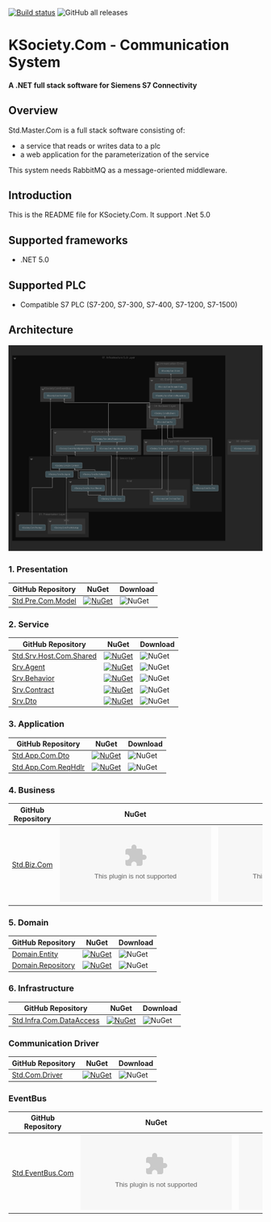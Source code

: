 [![Build status](https://ci.appveyor.com/api/projects/status/vw2wblpsxwihbuoo?svg=true)](https://ci.appveyor.com/project/maniglia/ksociety-com)
![GitHub all releases](https://img.shields.io/github/downloads/K-Society/KSociety.Com/total)
# KSociety.Com - Communication System
#### A .NET full stack software for Siemens S7 Connectivity

## Overview

Std.Master.Com is a full stack software consisting of:
- a service that reads or writes data to a plc
- a web application for the parameterization of the service

This system needs RabbitMQ as a message-oriented middleware.

## Introduction

This is the README file for KSociety.Com. It support .Net 5.0

## Supported frameworks

+ .NET 5.0

## Supported PLC

+ Compatible S7 PLC (S7-200, S7-300, S7-400, S7-1200, S7-1500)

## Architecture

![Image of Architecture](https://github.com/K-Society/KSociety.Com/blob/experimental/docs/Architecture_view_for_KSociety.Com.png)

### 1. Presentation
| GitHub Repository | NuGet | Download |
| ------------- | ------------- | ------------- |
| [Std.Pre.Com.Model](https://github.com/K-Society/Std.Master.Com/tree/master/Src/01/01/Com/Std.Pre.Com.Model) | [![NuGet](https://img.shields.io/nuget/v/Std.Pre.Com.Model)](https://www.nuget.org/packages/Std.Pre.Com.Model) | ![NuGet](https://img.shields.io/nuget/dt/Std.Pre.Com.Model) |

### 2. Service
| GitHub Repository | NuGet | Download |
| ------------- | ------------- | ------------- |
| [Std.Srv.Host.Com.Shared](https://github.com/K-Society/Std.Master.Com/tree/master/Src/01/02/Host/Com/Std.Srv.Host.Com.Shared) | [![NuGet](https://img.shields.io/nuget/v/Std.Srv.Host.Com.Shared)](https://www.nuget.org/packages/Std.Srv.Host.Com.Shared) | ![NuGet](https://img.shields.io/nuget/dt/Std.Srv.Host.Com.Shared) |
| [Srv.Agent](https://github.com/K-Society/Std.Master.Com/tree/master/Src/01/02/Com/Srv.Agent) | [![NuGet](https://img.shields.io/nuget/v/Srv.Agent)](https://www.nuget.org/packages/Srv.Agent) | ![NuGet](https://img.shields.io/nuget/dt/Srv.Agent) |
| [Srv.Behavior](https://github.com/K-Society/Std.Master.Com/tree/master/Src/01/02/Com/Srv.Behavior) | [![NuGet](https://img.shields.io/nuget/v/Srv.Behavior)](https://www.nuget.org/packages/Srv.Behavior) | ![NuGet](https://img.shields.io/nuget/dt/Srv.Behavior) |
| [Srv.Contract](https://github.com/K-Society/Std.Master.Com/tree/master/Src/01/02/Com/Srv.Contract) | [![NuGet](https://img.shields.io/nuget/v/Srv.Contract)](https://www.nuget.org/packages/Srv.Contract) | ![NuGet](https://img.shields.io/nuget/dt/Srv.Contract) |
| [Srv.Dto](https://github.com/K-Society/Std.Master.Com/tree/master/Src/01/02/Com/Srv.Dto) | [![NuGet](https://img.shields.io/nuget/v/Srv.Dto)](https://www.nuget.org/packages/Srv.Dto) | ![NuGet](https://img.shields.io/nuget/dt/Srv.Dto) |

### 3. Application
| GitHub Repository | NuGet | Download |
| ------------- | ------------- | ------------- |
| [Std.App.Com.Dto](https://github.com/K-Society/Std.Master.Com/tree/master/Src/01/03/Com/Std.App.Com.Dto) | [![NuGet](https://img.shields.io/nuget/v/Std.App.Com.Dto)](https://www.nuget.org/packages/Std.App.Com.Dto) | ![NuGet](https://img.shields.io/nuget/dt/Std.App.Com.Dto) |
| [Std.App.Com.ReqHdlr](https://github.com/K-Society/Std.Master.Com/tree/master/Src/01/03/Com/Std.App.Com.ReqHdlr) | [![NuGet](https://img.shields.io/nuget/v/Std.App.Com.ReqHdlr)](https://www.nuget.org/packages/Std.App.Com.ReqHdlr) | ![NuGet](https://img.shields.io/nuget/dt/Std.App.Com.ReqHdlr) |

### 4. Business
| GitHub Repository | NuGet | Download |
| ------------- | ------------- | ------------- |
| [Std.Biz.Com](https://github.com/K-Society/Std.Master.Com/tree/master/Src/01/04/Com/Std.Biz.Com) | [![NuGet](https://img.shields.io/nuget/v/Std.Biz.Com)](https://www.nuget.org/packages/Std.Biz.Com) | ![NuGet](https://img.shields.io/nuget/dt/Std.Biz.Com) |

### 5. Domain
| GitHub Repository | NuGet | Download |
| ------------- | ------------- | ------------- |
| [Domain.Entity](https://github.com/K-Society/Std.Master.Com/tree/master/Src/01/05/Com/Domain.Entity) | [![NuGet](https://img.shields.io/nuget/v/Domain.Entity)](https://www.nuget.org/packages/Domain.Entity) | ![NuGet](https://img.shields.io/nuget/dt/Domain.Entity) |
| [Domain.Repository](https://github.com/K-Society/Std.Master.Com/tree/master/Src/01/05/Com/Domain.Repository) | [![NuGet](https://img.shields.io/nuget/v/Domain.Repository)](https://www.nuget.org/packages/Domain.Repository) | ![NuGet](https://img.shields.io/nuget/dt/Domain.Repository) |

### 6. Infrastructure
| GitHub Repository | NuGet | Download |
| ------------- | ------------- | ------------- |
| [Std.Infra.Com.DataAccess](https://github.com/K-Society/Std.Master.Com/tree/master/Src/01/06/Com/Std.Infra.Com.DataAccess) | [![NuGet](https://img.shields.io/nuget/v/Std.Infra.Com.DataAccess)](https://www.nuget.org/packages/Std.Infra.Com.DataAccess) | ![NuGet](https://img.shields.io/nuget/dt/Std.Infra.Com.DataAccess) |

### Communication Driver
| GitHub Repository | NuGet | Download |
| ------------- | ------------- | ------------- |
| [Std.Com.Driver](https://github.com/K-Society/Std.Master.Com/tree/master/Src/01/Communication/Std.Com.Driver) | [![NuGet](https://img.shields.io/nuget/v/Std.Com.Driver)](https://www.nuget.org/packages/Std.Com.Driver) | ![NuGet](https://img.shields.io/nuget/dt/Std.Com.Driver) |


### EventBus
| GitHub Repository | NuGet | Download |
| ------------- | ------------- | ------------- |
| [Std.EventBus.Com](https://github.com/K-Society/Std.Master.Com/tree/master/Src/01/StdEventBus/Com/Std.EventBus.Com) | [![NuGet](https://img.shields.io/nuget/v/Std.EventBus.Com)](https://www.nuget.org/packages/Std.EventBus.Com) | ![NuGet](https://img.shields.io/nuget/dt/Std.EventBus.Com) |
